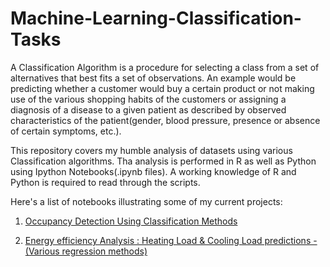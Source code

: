 # Machine-Learning-Classification-Tasks

A Classification Algorithm is a procedure for selecting a class from a set of alternatives that best fits a set of observations. An example would be predicting whether a customer would buy a certain product or not making use of the various shopping habits of the customers or assigning a diagnosis of a disease to a given patient as described by observed characteristics of the patient(gender, blood pressure, presence or absence of certain symptoms, etc.).

This repository covers my humble analysis of datasets using various Classification algorithms. Tha analysis is performed in R as well as Python using Ipython Notebooks(.ipynb files). A working knowledge of R and Python is required to read through the scripts. 

Here's a list of notebooks illustrating some of my current projects:


1.  [Occupancy Detection Using Classification Methods](http://nbviewer.jupyter.org/github/sinju-pau/Machine-Learning-Regression-Methods/blob/master/Movehubcityrankings.ipynb)

2.  [Energy efficiency Analysis : Heating Load & Cooling Load predictions -(Various regression methods)](http://nbviewer.jupyter.org/github/sinju-pau/Machine-Learning-Regression-Methods/blob/master/Energyefficiency.ipynb)
